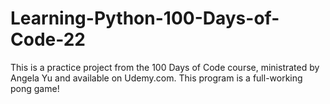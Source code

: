 # Learning-Python-100-Days-of-Code-22
This is a practice project from the 100 Days of Code course, ministrated by Angela Yu and available on Udemy.com. This program is a full-working pong game!

